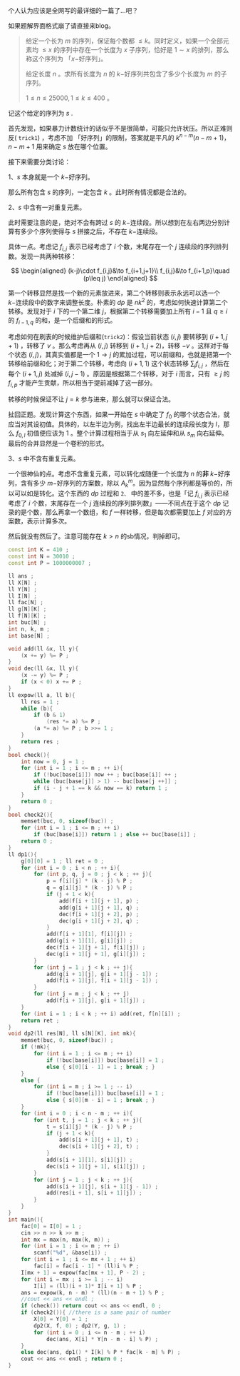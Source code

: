 个人认为应该是全网写的最详细的一篇了…吧？

如果题解界面格式崩了请直接来blog。

> 给定一个长为 $m$ 的序列，保证每个数都 $\leq k$。同时定义，如果一个全部元素均 $\leq x$ 的序列中存在一个长度为 $x$ 子序列，恰好是 $1\sim x$ 的排列，那么称这个序列为 「$x-$好序列」。
>
> 给定长度 $n$ 。求所有长度为 $n$ 的 $k-$好序列共包含了多少个长度为 $m$ 的子序列。
>
> $1\leq n\leq 25000,1\leq k\leq 400$ 。

记这个给定的序列为 $s$ .

首先发现，如果暴力计数统计的话似乎不是很简单，可能只允许状压。所以正难则反( `trick1`) ，考虑不加 「好序列」的限制，答案就是平凡的 $k^{n-m}(n - m + 1)$，$n-m+1$ 用来确定 $s$ 放在哪个位置。

接下来需要分类讨论：

1、$s$ 本身就是一个 $k-$好序列。

那么所有包含 $s$ 的序列，一定包含 $k$ 。此时所有情况都是合法的。

2、$s$ 中含有一对重复元素。

此时需要注意的是，绝对不会有跨过 $s$ 的 $k-$连续段。所以想到在左右两边分别计算有多少个序列使得与 $s$ 拼接之后，不存在 $k-$连续段。

具体一点。考虑记 $f_{i,j}$ 表示已经考虑了 $i$ 个数，末尾存在一个 $j$ 连续段的序列排列数。发现一共两种转移：

$$
\begin{aligned}
(k-j)\cdot f_{i,j}&\to f_{i+1,j+1}\\
f_{i,j}&\to f_{i+1,p}\quad (p\leq j)
\end{aligned}
$$

第一个转移显然是找一个新的元素放进来，第二个转移则表示永远可以选一个 $k-$连续段中的数字来调整长度。朴素的 $dp$ 是 $nk^2$ 的，考虑如何快速计算第二个转移。发现对于 $i$ 下的一个第二维 $j$，根据第二个转移需要加上所有 $i-1$ 且 $q\geq i$ 的 $f_{i-1,q}$ 的和，是一个后缀和的形式。

考虑如何在刷表的时候维护后缀和(`trick2`)：假设当前状态 $(i,j)$ 要转移到 $(i+1,j+1)$ ，转移了 $v$ 。那么考虑再从 $(i,j)$ 转移到 $(i+1,j+2)$，转移 $-v$ 。这样对于每个状态 $(i,j)$，其真实值都是一个 $1\to j$ 的累加过程，可以前缀和，也就是把第一个转移给前缀和化；对于第二个转移，考虑向 $(i+1,1)$ 这个状态转移 $\sum _jf_{i,j}$ ，然后在每个 $(i+1,j)$ 处减掉 $(i,j-1)$ 。原因是根据第二个转移，对于 $i$ 而言，只有 $\geq j$  的 $f_{i,p}$ 才能产生贡献，所以相当于提前减掉了这一部分。  

转移的时候保证不让 $j=k$ 参与进来，那么就可以保证合法。

扯回正题。发现计算这个东西，如果一开始在 $s$ 中确定了 $f_0$ 的哪个状态合法，就应当对其设初值。具体的，以左半边为例，找出左半边最长的连续段长度为 $l$，那么 $f_{0,l}$ 初值便应该为 $1$ 。整个计算过程相当于从 $s_1$ 向左延伸和从 $s_m$ 向右延伸。最后的合并显然是一个卷积的形式。

3、$s$ 中不含有重复元素。

一个很神仙的点。考虑不含重复元素，可以转化成随便一个长度为 $n$ 的**非** $k-$好序列，含有多少 $m-$好序列的方案数，除以 $A_{k}^m$。因为显然每个序列都是等价的，所以可以如是转化。这个东西的 $dp$ 过程和 `2、` 中的差不多，也是「记 $f_{i,j}$ 表示已经考虑了 $i$ 个数，末尾存在一个 $j$ 连续段的序列排列数」——不同点在于这个 $dp$ 记录的是个数，那么再拿一个数组，和 $f$ 一样转移，但是每次都需要加上 $f$ 对应的方案数，表示计算多次。

然后就没有然后了。注意可能存在 $k>n$ 的sb情况，判掉即可。

```cpp
const int K = 410 ;
const int N = 30010 ;
const int P = 1000000007 ;

ll ans ;
ll X[N] ;
ll Y[N] ;
ll I[N] ;
ll fac[N] ;
ll g[N][K] ;
ll f[N][K] ;
int buc[N] ;
int n, k, m ;
int base[N] ;

void add(ll &x, ll y){
    (x += y) %= P ;
}
void dec(ll &x, ll y){
    (x -= y) %= P ;
    if (x < 0) x += P ;
}
ll expow(ll a, ll b){
    ll res = 1 ;
    while (b){
        if (b & 1)
            (res *= a) %= P ;
        (a *= a) %= P ; b >>= 1 ;
    }
    return res ;
}
bool check(){
    int now = 0, j = 1 ;
    for (int i = 1 ; i <= m ; ++ i){
        if (!buc[base[i]]) now ++ ; buc[base[i]] ++ ;
        while (buc[base[j]] > 1) -- buc[base[j ++]] ;
        if (i - j + 1 == k && now == k) return 1 ;
    }
    return 0 ;
}
bool check2(){
    memset(buc, 0, sizeof(buc)) ;
    for (int i = 1 ; i <= m ; ++ i)
        if (buc[base[i]]) return 1 ; else ++ buc[base[i]] ;
    return 0 ;
}
ll dp1(){
    g[0][0] = 1 ; ll ret = 0 ;
    for (int i = 0 ; i < n ; ++ i){
        for (int p, q, j = 0 ; j < k ; ++ j){
            p = f[i][j] * (k - j) % P ;
            q = g[i][j] * (k - j) % P ;
            if (j + 1 < k){
                add(f[i + 1][j + 1], p) ;
                add(g[i + 1][j + 1], q) ;
                dec(f[i + 1][j + 2], p) ;
                dec(g[i + 1][j + 2], q) ;
            }
            add(f[i + 1][1], f[i][j]) ;
            add(g[i + 1][1], g[i][j]) ;
            dec(f[i + 1][j + 1], f[i][j]) ;
            dec(g[i + 1][j + 1], g[i][j]) ;
        }
        for (int j = 1 ; j < k ; ++ j){
            add(g[i + 1][j], g[i + 1][j - 1]) ;
            add(f[i + 1][j], f[i + 1][j - 1]) ;
        }
        for (int j = m ; j < k ; ++ j)
            add(f[i + 1][j], g[i + 1][j]) ;
    }
    for (int i = 1 ; i < k ; ++ i) add(ret, f[n][i]) ;
    return ret ;
}
void dp2(ll res[N], ll s[N][K], int mk){
    memset(buc, 0, sizeof(buc)) ;
    if (!mk){
        for (int i = 1 ; i <= m ; ++ i)
            if (!buc[base[i]]) buc[base[i]] = 1 ;
            else { s[0][i - 1] = 1 ; break ; }
    }
    else {
        for (int i = m ; i >= 1 ; -- i)
            if (!buc[base[i]]) buc[base[i]] = 1 ;
            else { s[0][m - i] = 1 ; break ; }
    }
    for (int i = 0 ; i < n - m ; ++ i){
        for (int t, j = 1 ; j < k ; ++ j){
            t = s[i][j] * (k - j) % P ;
            if (j + 1 < k){
                add(s[i + 1][j + 1], t) ;
                dec(s[i + 1][j + 2], t) ;
            }
            add(s[i + 1][1], s[i][j]) ;
            dec(s[i + 1][j + 1], s[i][j]) ;
        }
        for (int j = 1 ; j < k ; ++ j){
            add(s[i + 1][j], s[i + 1][j - 1]) ;
            add(res[i + 1], s[i + 1][j]) ;
        }
    }
}
int main(){
    fac[0] = I[0] = 1 ;
    cin >> n >> k >> m ;
    int mx = max(n, max(k, m)) ;
    for (int i = 1 ; i <= m ; ++ i)
        scanf("%d", &base[i]) ;
    for (int i = 1 ; i <= mx + 1 ; ++ i)
        fac[i] = fac[i - 1] * (ll)i % P ;
    I[mx + 1] = expow(fac[mx + 1], P - 2) ;
    for (int i = mx ; i >= 1 ; -- i)
        I[i] = (ll)(i + 1)* I[i + 1] % P ;
    ans = expow(k, n - m) * (ll)(n - m + 1) % P ;
    //cout << ans << endl ;
    if (check()) return cout << ans << endl, 0 ;
    if (check2()){ //there is a same pair of number
        X[0] = Y[0] = 1 ;
        dp2(X, f, 0) ; dp2(Y, g, 1) ;
        for (int i = 0 ; i <= n - m ; ++ i)
            dec(ans, X[i] * Y[n - m - i] % P) ;
    }
    else dec(ans, dp1() * I[k] % P * fac[k - m] % P) ;
    cout << ans << endl ; return 0 ;
}

```







